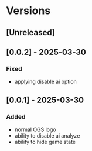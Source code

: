 # Versions

## [Unreleased]

## [0.0.2] - 2025-03-30
### Fixed
- applying disable ai option

## [0.0.1] - 2025-03-30
### Added
- normal OGS logo
- ability to disable ai analyze
- ability to hide game state
